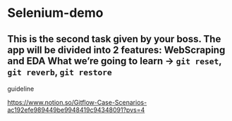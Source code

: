 # Selenium-demo
## **This is the second task given by your boss. The app will be divided into 2 features: WebScraping and EDA**  What we’re going to learn → `git reset`, `git reverb`, `git restore`


guideline

https://www.notion.so/Gitflow-Case-Scenarios-ac192efe989449be9948419c94348091?pvs=4
